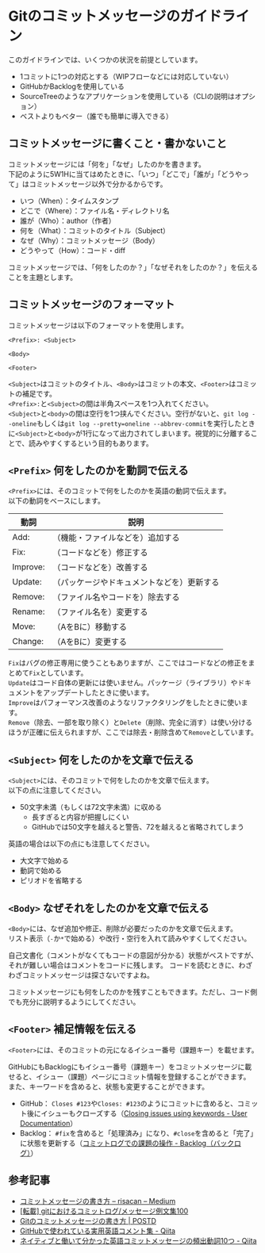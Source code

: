 # Gitのコミットメッセージのガイドライン
このガイドラインでは、いくつかの状況を前提としています。

- 1コミットに1つの対応とする（WIPフローなどには対応していない）
- GitHubかBacklogを使用している
- SourceTreeのようなアプリケーションを使用している（CLIの説明はオプション）
- ベストよりもベター（誰でも簡単に導入できる）


## コミットメッセージに書くこと・書かないこと
コミットメッセージには「何を」「なぜ」したのかを書きます。  
下記のように5W1Hに当てはめたときに、「いつ」「どこで」「誰が」「どうやって」はコミットメッセージ以外で分かるからです。

- いつ（When）：タイムスタンプ
- どこで（Where）：ファイル名・ディレクトリ名
- 誰が（Who）：author（作者）
- 何を（What）：コミットのタイトル（Subject）
- なぜ（Why）：コミットメッセージ（Body）
- どうやって（How）：コード・diff

コミットメッセージでは、「何をしたのか？」「なぜそれをしたのか？」を伝えることを主題とします。


## コミットメッセージのフォーマット
コミットメッセージは以下のフォーマットを使用します。

```
<Prefix>: <Subject>

<Body>

<Footer>
```

`<Subject>`はコミットのタイトル、`<Body>`はコミットの本文、`<Footer>`はコミットの補足です。  
`<Prefix>:`と`<Subject>`の間は半角スペースを1つ入れてください。  
`<Subject>`と`<body>`の間は空行を1つ挟んでください。空行がないと、`git log --oneline`もしくは`git log --pretty=oneline --abbrev-commit`を実行したときに`<Subject>`と`<body>`が1行になって出力されてしまいます。視覚的に分離することで、読みやすくするという目的もあります。


## `<Prefix>` 何をしたのかを動詞で伝える
`<Prefix>`には、そのコミットで何をしたのかを英語の動詞で伝えます。  
以下の動詞をベースにします。

| 動詞        | 説明                                        |
|-----------  |-------------------------------------------- |
| Add:        | （機能・ファイルなどを）追加する            |
| Fix:        | （コードなどを）修正する                    |
| Improve:    | （コードなどを）改善する                    |
| Update:     | （パッケージやドキュメントなどを）更新する   |
| Remove:     | （ファイル名やコードを）除去する            |
| Rename:     | （ファイル名を）変更する                    |
| Move:       | （AをBに）移動する                          |
| Change:     | （AをBに）変更する                          |

`Fix`はバグの修正専用に使うこともありますが、ここではコードなどの修正をまとめて`Fix`としています。  
`Update`はコード自体の更新には使いません。パッケージ（ライブラリ）やドキュメントをアップデートしたときに使います。  
`Improve`はパフォーマンス改善のようなリファクタリングをしたときに使います。  
`Remove`（除去、一部を取り除く）と`Delete`（削除、完全に消す）は使い分けるほうが正確に伝えられますが、ここでは除去・削除含めて`Remove`としています。


## `<Subject>` 何をしたのかを文章で伝える
`<Subject>`には、そのコミットで何をしたのかを文章で伝えます。  
以下の点に注意してください。

- 50文字未満（もしくは72文字未満）に収める
  - 長すぎると内容が把握しにくい
  - GitHubでは50文字を越えると警告、72を越えると省略されてしまう

英語の場合は以下の点にも注意してください。

- 大文字で始める
- 動詞で始める
- ピリオドを省略する


## `<Body>` なぜそれをしたのかを文章で伝える
`<Body>`には、なぜ追加や修正、削除が必要だったのかを文章で伝えます。  
リスト表示（`-`か`*`で始める）や改行・空行を入れて読みやすくしてください。

自己文書化（コメントがなくてもコードの意図が分かる）状態がベストですが、それが難しい場合はコメントをコードに残します。
コードを読むときに、わざわざコミットメッセージは探さないですよね。

コミットメッセージにも何をしたのかを残すこともできます。ただし、コード側でも充分に説明するようにしてください。


## `<Footer>` 補足情報を伝える
`<Footer>`には、そのコミットの元になるイシュー番号（課題キー）を載せます。

GitHubにもBacklogにもイシュー番号（課題キー）をコミットメッセージに載せると、イシュー（課題）ページにコミット情報を登録することができます。  
また、キーワードを含めると、状態も変更することができます。

- GitHub： `Closes #123`や`Closes: #123`のようにコミットに含めると、コミット後にイシューもクローズする（[Closing issues using keywords - User Documentation](https://help.github.com/articles/closing-issues-using-keywords/)）
- Backlog： `#fix`を含めると「処理済み」になり、`#close`を含めると「完了」に状態を更新する（[コミットログでの課題の操作 - Backlog（バックログ）](https://backlog.com/ja/help/usersguide/git/userguide1400/)）


## 参考記事
- [コミットメッセージの書き方 – risacan – Medium](https://medium.com/@risacan/%E3%82%B3%E3%83%9F%E3%83%83%E3%83%88%E3%83%A1%E3%83%83%E3%82%BB%E3%83%BC%E3%82%B8%E3%81%AE%E6%9B%B8%E3%81%8D%E6%96%B9-64aeadd92057)
- [[転載] gitにおけるコミットログ/メッセージ例文集100](https://gist.github.com/mono0926/e6ffd032c384ee4c1cef5a2aa4f778d7)
- [Gitのコミットメッセージの書き方 | POSTD](https://postd.cc/how-to-write-a-git-commit-message/)
- [GitHubで使われている実用英語コメント集 - Qiita](https://qiita.com/shikichee/items/a5f922a3ef3aa58a1839)
- [ネイティブと働いて分かった英語コミットメッセージの頻出動詞10つ - Qiita](https://qiita.com/gogotanaka/items/b65e1b081fa976e5d754)
